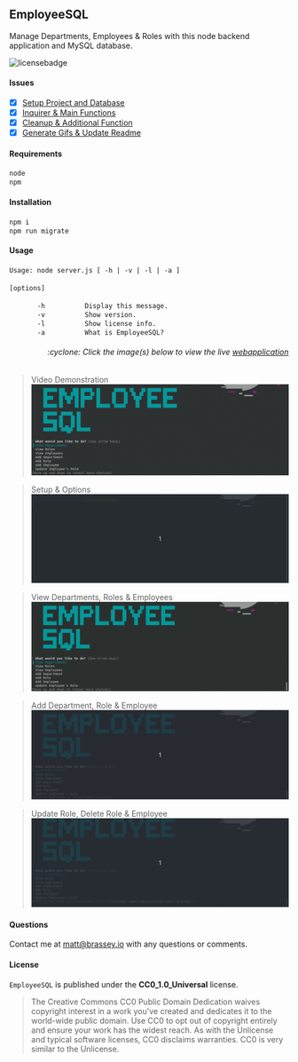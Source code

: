 ## EmployeeSQL

Manage Departments, Employees & Roles with this node backend application and MySQL database.

![licensebadge](https://img.shields.io/badge/license-CC0_1.0_Universal-blue)

#### Issues

- [x] [Setup Project and Database](https://github.com/MBrassey/EmployeeSQL/issues/1)
- [x] [Inquirer & Main Functions](https://github.com/MBrassey/EmployeeSQL/issues/2)
- [x] [Cleanup & Additional Function](https://github.com/MBrassey/EmployeeSQL/issues/3)
- [x] [Generate Gifs & Update Readme](https://github.com/MBrassey/EmployeeSQL/issues/4)

#### Requirements

    node
    npm

#### Installation

    npm i
    npm run migrate

#### Usage

    Usage: node server.js [ -h | -v | -l | -a ]

    [options]

           -h          Display this message.
           -v          Show version.
           -l          Show license info.
           -a          What is EmployeeSQL?

<h6><p align="right">:cyclone: Click the image(s) below to view the live <a id="Screenshots" href="https://employee-sql-mbrassey.herokuapp.com/">webapplication</a></p></h6>

> Video Demonstration
> [![Watch the video](./img/VideoPreview.png)](https://youtu.be/UuhJfN5_wn0)

> Setup & Options
> [<img src="img/Preview1.gif">](https://employee-sql-mbrassey.herokuapp.com/)

> View Departments, Roles & Employees
> [<img src="img/Preview2.gif">](https://employee-sql-mbrassey.herokuapp.com/)

> Add Department, Role & Employee
> [<img src="img/Preview3.gif">](https://employee-sql-mbrassey.herokuapp.com/)

> Update Role, Delete Role & Employee
> [<img src="img/Preview4.gif">](https://employee-sql-mbrassey.herokuapp.com/)

#### Questions

Contact me at [matt@brassey.io](mailto:matt@brassey.io) with any questions or comments.

#### License

`EmployeeSQL` is published under the **CC0_1.0_Universal** license.

> The Creative Commons CC0 Public Domain Dedication waives copyright interest in a work you've created and dedicates it to the world-wide public domain. Use CC0 to opt out of copyright entirely and ensure your work has the widest reach. As with the Unlicense and typical software licenses, CC0 disclaims warranties. CC0 is very similar to the Unlicense.
